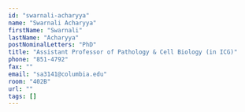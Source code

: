 ```yaml
---
id: "swarnali-acharyya"
name: "Swarnali Acharyya"
firstName: "Swarnali"
lastName: "Acharyya"
postNominalLetters: "PhD"
title: "Assistant Professor of Pathology & Cell Biology (in ICG)"
phone: "851-4792"
fax: ""
email: "sa3141@columbia.edu"
room: "402B"
url: ""
tags: []
---
```

